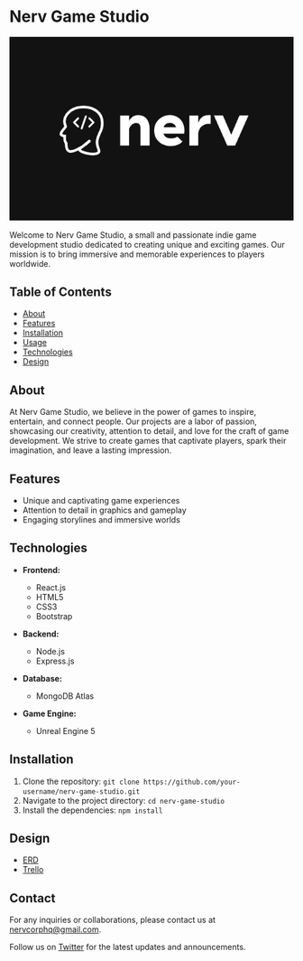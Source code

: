# Nerv Game Studio

![Nerv Game Studio Logo](./vite-app/src/assets/nervdark.png)

Welcome to Nerv Game Studio, a small and passionate indie game development studio dedicated to creating unique and exciting games. Our mission is to bring immersive and memorable experiences to players worldwide.

## Table of Contents

- [About](#about)
- [Features](#features)
- [Installation](#installation)
- [Usage](#usage)
- [Technologies](#technologies)
- [Design](#design)

## About

At Nerv Game Studio, we believe in the power of games to inspire, entertain, and connect people. Our projects are a labor of passion, showcasing our creativity, attention to detail, and love for the craft of game development. We strive to create games that captivate players, spark their imagination, and leave a lasting impression.

## Features

- Unique and captivating game experiences
- Attention to detail in graphics and gameplay
- Engaging storylines and immersive worlds

## Technologies

- **Frontend:**
  - React.js
  - HTML5
  - CSS3
  - Bootstrap

- **Backend:**
  - Node.js
  - Express.js

- **Database:**
  - MongoDB Atlas

- **Game Engine:**
  - Unreal Engine 5

## Installation

1. Clone the repository: `git clone https://github.com/your-username/nerv-game-studio.git`
2. Navigate to the project directory: `cd nerv-game-studio`
3. Install the dependencies: `npm install`


## Design

- [ERD](https://lucid.app/lucidchart/b1000531-81f3-4760-9578-f17003473bc8/edit?viewport_loc=-83%2C-459%2C3294%2C1655%2C0_0&invitationId=inv_9dc86ad1-d1f2-4f5d-a58d-0a3986886dc1)
- [Trello](https://trello.com/invite/b/sYxawdV4/ATTI5c242f8db8ba4a585ebf6ab6159754efC9DCEC38/nerv)


## Contact

For any inquiries or collaborations, please contact us at [nervcorphq@gmail.com](mailto:nervcorphq@gmail.com).

Follow us on [Twitter](https://twitter.com/NervGameStudio) for the latest updates and announcements.

